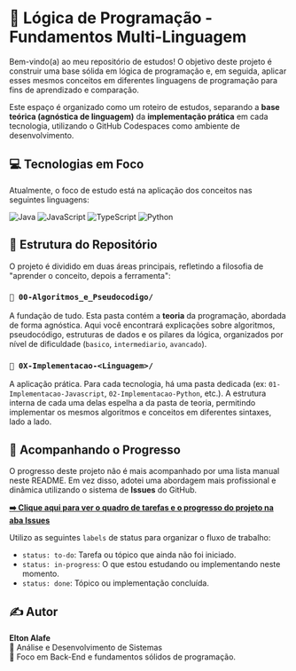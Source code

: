 # 🚀 Lógica de Programação - Fundamentos Multi-Linguagem

Bem-vindo(a) ao meu repositório de estudos! O objetivo deste projeto é construir uma base sólida em lógica de programação e, em seguida, aplicar esses mesmos conceitos em diferentes linguagens de programação para fins de aprendizado e comparação.

Este espaço é organizado como um roteiro de estudos, separando a **base teórica (agnóstica de linguagem)** da **implementação prática** em cada tecnologia, utilizando o GitHub Codespaces como ambiente de desenvolvimento.

## 💻 Tecnologias em Foco

Atualmente, o foco de estudo está na aplicação dos conceitos nas seguintes linguagens:

<p align="left">
  <img src="https://img.shields.io/badge/Java-ED8B00?style=for-the-badge&logo=openjdk&logoColor=white" alt="Java"/>
  <img src="https://img.shields.io/badge/JavaScript-F7DF1E?style=for-the-badge&logo=javascript&logoColor=black" alt="JavaScript"/>
  <img src="https://img.shields.io/badge/TypeScript-3178C6?style=for-the-badge&logo=typescript&logoColor=white" alt="TypeScript"/>
  <img src="https://img.shields.io/badge/Python-3776AB?style=for-the-badge&logo=python&logoColor=white" alt="Python"/>
</p>

## 📂 Estrutura do Repositório

O projeto é dividido em duas áreas principais, refletindo a filosofia de "aprender o conceito, depois a ferramenta":

### `📁 00-Algoritmos_e_Pseudocodigo/`

A fundação de tudo. Esta pasta contém a **teoria** da programação, abordada de forma agnóstica. Aqui você encontrará explicações sobre algoritmos, pseudocódigo, estruturas de dados e os pilares da lógica, organizados por nível de dificuldade (`basico`, `intermediario`, `avancado`).

### `📁 0X-Implementacao-<Linguagem>/`

A aplicação prática. Para cada tecnologia, há uma pasta dedicada (ex: `01-Implementacao-Javascript`, `02-Implementacao-Python`, etc.). A estrutura interna de cada uma delas espelha a da pasta de teoria, permitindo implementar os mesmos algoritmos e conceitos em diferentes sintaxes, lado a lado.

## 🎯 Acompanhando o Progresso

O progresso deste projeto não é mais acompanhado por uma lista manual neste README. Em vez disso, adotei uma abordagem mais profissional e dinâmica utilizando o sistema de **Issues** do GitHub.

**[➡️ Clique aqui para ver o quadro de tarefas e o progresso do projeto na aba Issues](https://github.com/eltonalafe/logica-programacao-multilang/issues)**

Utilizo as seguintes `labels` de status para organizar o fluxo de trabalho:
* `status: to-do`: Tarefa ou tópico que ainda não foi iniciado.
* `status: in-progress`: O que estou estudando ou implementando neste momento.
* `status: done`: Tópico ou implementação concluída.

## ✍️ Autor

**Elton Alafe**  
📘 Análise e Desenvolvimento de Sistemas  
💼 Foco em Back-End e fundamentos sólidos de programação.
